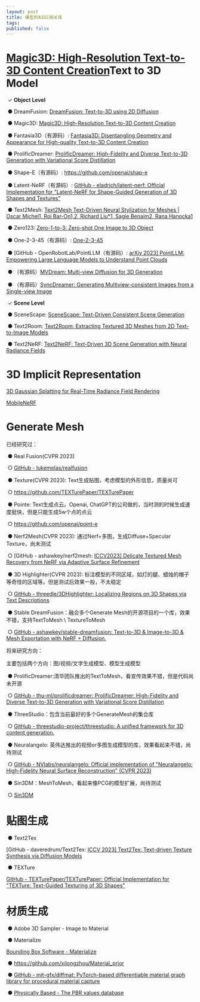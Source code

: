 ```yaml
---
layout: post
title: 模型的AIGC相关库
tags:
published: false
---
```


# [**Magic3D: High-Resolution Text-to-3D Content Creation**](https://research.nvidia.com/labs/dir/magic3d/)**Text to 3D Model**

​                ✓ **Object Level**

​                ● DreamFusion: [DreamFusion: Text-to-3D using 2D Diffusion](https://dreamfusion3d.github.io/)

​                ● Magic3D: [Magic3D: High-Resolution Text-to-3D Content Creation](https://research.nvidia.com/labs/dir/magic3d/)

​                ● Fantasia3D（有源码）: [Fantasia3D: Disentangling Geometry and Appearance for High-quality Text-to-3D Content Creation](https://fantasia3d.github.io/)

​                ● ProlificDreamer: [ProlificDreamer: High-Fidelity and Diverse Text-to-3D Generation with Variational Score Distillation](https://ml.cs.tsinghua.edu.cn/prolificdreamer/)

​                ● Shape-E（有源码）: https://github.com/openai/shap-e

​                ● Latent-NeRF（有源码）: [GitHub - eladrich/latent-nerf: Official Implementation for "Latent-NeRF for Shape-Guided Generation of 3D Shapes and Textures"](https://github.com/eladrich/latent-nerf)

​                ● Text2Mesh: [Text2Mesh Text-Driven Neural Stylization for Meshes | Oscar Michel1, Roi Bar-On1,2, Richard Liu*1, Sagie Benaim2, Rana Hanocka1](https://threedle.github.io/text2mesh/)

​                ● Zero123: [Zero-1-to-3: Zero-shot One Image to 3D Object](https://zero123.cs.columbia.edu/)

​                ● One-2-3-45（有源码）: [One-2-3-45](https://one-2-3-45.github.io/)

​                ● [GitHub - OpenRobotLab/PointLLM（有源码）: [arXiv 2023\] PointLLM: Empowering Large Language Models to Understand Point Clouds](https://github.com/OpenRobotLab/PointLLM)

​                ● （有源码）[MVDream: Multi-view Diffusion for 3D Generation](https://mv-dream.github.io/index.html)

​                ● （有源码）[SyncDreamer: Generating Multiview-consistent Images from a Single-view Image](https://liuyuan-pal.github.io/SyncDreamer/)



​                ✓ **Scene Level**

​                ● SceneScape: [SceneScape: Text-Driven Consistent Scene Generation](https://scenescape.github.io/)

​                ● Text2Room: [Text2Room: Extracting Textured 3D Meshes from 2D Text-to-Image Models](https://lukashoel.github.io/text-to-room/)

​                ● Text2NeRF: [Text2NeRF: Text-Driven 3D Scene Generation with Neural Radiance Fields](https://eckertzhang.github.io/Text2NeRF.github.io/)



# **3D Implicit Representation**

[3D Gaussian Splatting for Real-Time Radiance Field Rendering](https://repo-sam.inria.fr/fungraph/3d-gaussian-splatting/)

[MobileNeRF](https://mobile-nerf.github.io/)



# **Generate Mesh**

已经研究过：

​                ● Real Fusion(CVPR 2023)

​                ○ [GitHub - lukemelas/realfusion](https://github.com/lukemelas/realfusion)	

​                ● Texture(CVPR 2023): Text生成贴图，考虑模型的外形信息，质量尚可

​                ○ https://github.com/TEXTurePaper/TEXTurePaper

​                ● Pointe: Text生成点云。Openai, ChatGPT的公司做的，当时测的时候生成速度挺快，但是只能生成5w个点的点云

​                ○ https://github.com/openai/point-e

​                ● Nerf2Mesh(CVPR 2023): 通过Nerf+多图，生成Diffuse+Specular Texture，尚未测试

​                ○ [GitHub - ashawkey/nerf2mesh: [ICCV2023\] Delicate Textured Mesh Recovery from NeRF via Adaptive Surface Refinement](https://github.com/ashawkey/nerf2mesh)

​                ● 3D Highlighter(CVPR 2023): 标注模型的不同区域，如灯的腿、蜡烛的帽子等奇怪的区域等。但是测试后效果一般，不太稳定

​                ○ [GitHub - threedle/3DHighlighter: Localizing Regions on 3D Shapes via Text Descriptions](https://github.com/threedle/3DHighlighter)

​                ● Stable DreamFusion：融合多个Generate Mesh的开源项目的一个库，效果不错，支持TextToMesh \ TextureToMesh

​                ○ [GitHub - ashawkey/stable-dreamfusion: Text-to-3D & Image-to-3D & Mesh Exportation with NeRF + Diffusion.](https://github.com/ashawkey/stable-dreamfusion)



将来研究方向：

主要包括两个方向：图/视频/文字生成模型、模型生成模型

​                ● ProlificDreamer:清华团队推出的TextToMesh，看宣传效果不错，但是代码尚未开源

​                ○ [GitHub - thu-ml/prolificdreamer: ProlificDreamer: High-Fidelity and Diverse Text-to-3D Generation with Variational Score Distillation](https://github.com/thu-ml/prolificdreamer)

​                ● ThreeStudio：包含当前最好的多个GenerateMesh的集合库

​                ○ [GitHub - threestudio-project/threestudio: A unified framework for 3D content generation.](https://github.com/threestudio-project/threestudio)

​                ● Neuralangelo: 英伟达推出的视频or多图生成模型的库，效果看起来不错，尚待测试

​                ○ [GitHub - NVlabs/neuralangelo: Official implementation of "Neuralangelo: High-Fidelity Neural Surface Reconstruction" (CVPR 2023)](https://github.com/NVlabs/neuralangelo)

​                ● Sin3DM：MeshToMesh，看起来像PCG的模型扩展，尚待测试

​                ○ [Sin3DM](https://sin3dm.github.io/)



# **贴图生成**

​                ● Text2Tex

[GitHub - daveredrum/Text2Tex: [ICCV 2023\] Text2Tex: Text-driven Texture Synthesis via Diffusion Models](https://github.com/daveredrum/Text2Tex)

​                ● TEXTure

[GitHub - TEXTurePaper/TEXTurePaper: Official Implementation for "TEXTure: Text-Guided Texturing of 3D Shapes"](https://github.com/TEXTurePaper/TEXTurePaper)

# **材质生成**

​                ● Adobe 3D Sampler - Image to Material

​                ● Materialize

[Bounding Box Software - Materialize](https://www.boundingboxsoftware.com/materialize/getkey.php)

​                ● https://github.com/xilongzhou/Material_prior

​                ● [GitHub - mit-gfx/diffmat: PyTorch-based differentiable material graph library for procedural material capture](https://github.com/mit-gfx/diffmat)

​                ● [Physically Based - The PBR values database](https://physicallybased.info/)